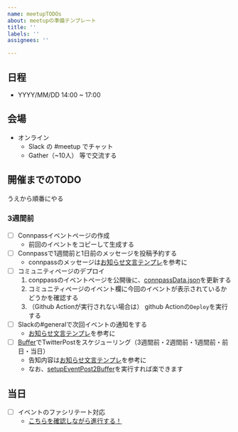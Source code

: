 ```yaml
---
name: meetupTODOs
about: meetupの準備テンプレート
title: ''
labels: ''
assignees: ''

---
```


## 日程

- YYYY/MM/DD  14:00 ~ 17:00

## 会場

- オンライン
  - Slack の #meetup でチャット
  - Gather（~10人） 等で交流する

## 開催までのTODO

うえから順番にやる

### 3週間前

- [ ] Connpassイベントページの作成
  - 前回のイベントをコピーして生成する
- [ ] Connpassで1週間前と1日前のメッセージを投稿予約する
  - connpassのメッセージは[お知らせ文言テンプレ](https://github.com/kanazawa-js/community-page/wiki/%E3%81%8A%E7%9F%A5%E3%82%89%E3%81%9B%E6%96%87%E8%A8%80%E3%83%86%E3%83%B3%E3%83%97%E3%83%AC)を参考に
- [ ] コミュニティページのデプロイ
  1. conppassのイベントページを公開後に、[connpassData.json](https://github.com/kanazawa-js/kanazawa-js.github.io/blob/master/connpassData.json)を更新する
  2. コミュニティページのイベント欄に今回のイベントが表示されているかどうかを確認する
  3. （Github Actionが実行されない場合は） github Actionの`Deploy`を実行する
- [ ] Slackの#generalで次回イベントの通知をする
  - [お知らせ文言テンプレ](https://github.com/kanazawa-js/community-page/wiki/%E3%81%8A%E7%9F%A5%E3%82%89%E3%81%9B%E6%96%87%E8%A8%80%E3%83%86%E3%83%B3%E3%83%97%E3%83%AC)を参考に
- [ ] [Buffer](https://publish.buffer.com/profile/5f44c0bf8c68015ea35d9413/tab/queue)でTwitterPostをスケジューリング（3週間前・2週間前・1週間前・前日・当日）
  - 告知内容は[お知らせ文言テンプレ](https://github.com/kanazawa-js/community-page/wiki/%E3%81%8A%E7%9F%A5%E3%82%89%E3%81%9B%E6%96%87%E8%A8%80%E3%83%86%E3%83%B3%E3%83%97%E3%83%AC)を参考に
  - なお、[setupEventPost2Buffer](https://github.com/kanazawa-js/setupEventPost2Buffer)を実行すれば楽できます


## 当日

- [ ] イベントのファシリテート対応
  - [こちらを確認しながら進行する！](https://github.com/kanazawa-js/community-page/wiki/%E3%83%95%E3%82%A1%E3%82%B7%E3%83%AA%E3%83%86%E3%83%BC%E3%83%88%E3%83%86%E3%83%B3%E3%83%97%E3%83%AC)
